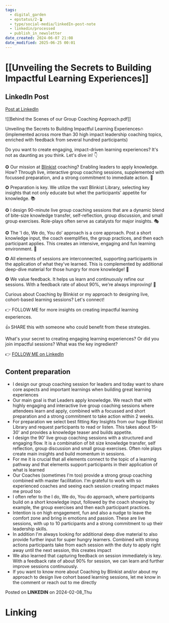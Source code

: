 ```yaml
---
tags:
  - digital_garden
  - epstatus/2-🪴
  - type/social-media/linkedIn-post-note
  - linkedin/processed
  - publish_in_newsletter
date_created: 2024-06-07 21:08
date_modified: 2025-06-25 00:01
---
```

# [[Unveiling the Secrets to Building Impactful Learning Experiences]]

## LinkedIn Post

[Post at LinkedIn](https://www.linkedin.com/posts/sebastiankamilli_behind-the-scenes-of-our-group-coaching-approach-activity-7161267426058289152-IlPM?utm_source=share&utm_medium=member_desktop)

![[Behind the Scenes of our Group Coaching Approach.pdf]]

Unveiling the Secrets to Building Impactful Learning Experiences🔥  
(implemented across more than 30 high impact leadership coaching topics, enriched with feedback from several hundred participants)  

Do you want to create engaging, impact-driven learning experiences? It's not as daunting as you think. Let's dive in! 👇  
  
✪ Our mission at [Blinkist](https://www.linkedin.com/company/blinkist/) coaching? Enabling leaders to apply knowledge. How? Through live, interactive group coaching sessions, supplemented with focussed preparation, and a strong commitment to immediate action. 💪  
  
✪ Preparation is key. We utilize the vast Blinkist Library, selecting key insights that not only educate but whet the participants' appetite for knowledge. 📚  
  
✪ I design 90-minute live group coaching sessions that are a dynamic blend of bite-size knowledge transfer, self-reflection, group discussion, and small group exercises. Role-plays often serve as catalysts for major insights. 🎭  
  
✪ The 'I do, We do, You do' approach is a core approach. Post a short knowledge input, the coach exemplifies, the group practices, and then each participant applies. This creates an intensive, engaging and fun learning environment. 🔄  
  
✪ All elements of sessions are interconnected, supporting participants in the application of what they've learned. This is complemented by additional deep-dive material for those hungry for more knowledge! 🚀  
  
✪ We value feedback. It helps us learn and continuously refine our sessions. With a feedback rate of about 90%, we're always improving! 🙏  
  
Curious about Coaching by Blinkist or my approach to designing live, cohort-based learning sessions? Let's connect!  
  
👉 FOLLOW ME for more insights on creating impactful learning experiences.  
  
👍 SHARE this with someone who could benefit from these strategies.  
  
What's your secret to creating engaging learning experiences? Or did you join impactful sessions? What was the key ingredient?

👉 [FOLLOW ME on LinkedIn](https://www.linkedin.com/comm/mynetwork/discovery-see-all?usecase=PEOPLE_FOLLOWS&followMember=sebastiankamilli)

## Content preparation

+ I design our group coaching session for leaders and today want to share core aspects and important learnings when building great learning experiences
+ Our main goal is that Leaders apply knowledge. We reach that with highly engaging and interactive live group coaching sessions where attendees learn and apply, combined with a focussed and short preparation and a strong commitment to take action within 2 weeks. 
+ For preparation we select best fitting Key Insights from our huge Blinkist Library and request participants to read or listen. This takes about 15-30' and provides a knowledge teaser and builds appetite.
+ I design the 90' live group coaching sessions with a structured and engaging flow. It is a combination of bit size knowledge transfer, self reflection, group discussion and small group exercises. Often role plays create main insights and build momentum in sessions. 
+ For me it is crucial that all elements connect to the topic of a learning pathway and that elements support participants in their application of what is learned
+ Our Coaches (sometimes I'm too) provide a strong group coaching combined with master facilitation. I'm grateful to work with so experienced coaches and seeing each session creating impact makes me proud too 
+ I often refer to the I do, We do, You do approach, where participants build on a short knowledge input, followed by the coach showing by example, the group exercises and then each participant practices. 
+ Intention is on high engagement, fun and also a nudge to leave the comfort zone and bring in emotions and passion. These are live sessions, with up to 10 participants and a strong commitment to up their leadership skills. 
+ In addition I'm always looking for additional deep dive material to also provide further input for super hungry learners. Combined with strong actions participants take from each session with the duty to apply right away until the next session, this creates impact
+ We also learned that capturing feedback on session immediately is key. With a feedback rate of about 90% for session, we can learn and further improve sessions continuously.
+ If you want to know more about Coaching by Blinkist and/or about my approach to design live cohort based learning sessions, let me know in the comment or reach out to me directly

Posted on **LINKEDIN** on 2024-02-08_Thu

# Linking